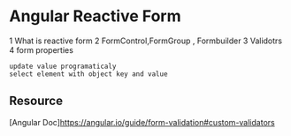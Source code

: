 # Angular Reactive Form

1 What is reactive form
2 FormControl,FormGroup , Formbuilder
3 Validotrs
4 form properties

    update value programaticaly
    select element with object key and value


## Resource
[Angular Doc]https://angular.io/guide/form-validation#custom-validators    